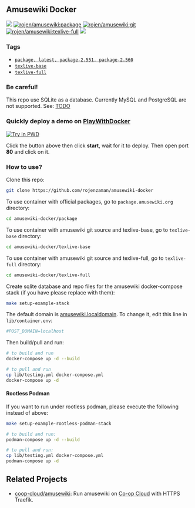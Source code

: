 ## Amusewiki Docker

[![](https://img.shields.io/docker/image-size/rojen/amusewiki/latest)](https://hub.docker.com/r/rojen/amusewiki) [![rojen/amusewiki:package](https://github.com/rojenzaman/amusewiki-docker/actions/workflows/package.yml/badge.svg)](https://github.com/rojenzaman/amusewiki-docker/actions/workflows/package.yml) [![rojen/amusewiki:git](https://github.com/rojenzaman/amusewiki-docker/actions/workflows/texlive-base.yml/badge.svg)](https://github.com/rojenzaman/amusewiki-docker/actions/workflows/texlive-base.yml) [![rojen/amusewiki:texlive-full](https://github.com/rojenzaman/amusewiki-docker/actions/workflows/texlive-full.yml/badge.svg)](https://github.com/rojenzaman/amusewiki-docker/actions/workflows/texlive-full.yml) [![](https://img.shields.io/docker/pulls/rojen/amusewiki)](https://hub.docker.com/r/rojen/amusewiki)

<!--
https://badgen.net/docker/layers/rojen/amusewiki/latest/amd64?icon=docker&label=layers
-->

### Tags

 - [`package, latest, package-2.551, package-2.560`](https://github.com/rojenzaman/amusewiki-docker/blob/master/package/Dockerfile)
 - [`texlive-base`](https://github.com/rojenzaman/amusewiki-docker/blob/master/texlive-base/Dockerfile)
 - [`texlive-full`](https://github.com/rojenzaman/amusewiki-docker/blob/master/texlive-full/Dockerfile)

### Be careful!

This repo use SQLite as a database. Currently MySQL and PostgreSQL are not supported. See: [TODO](https://github.com/rojenzaman/amusewiki-docker/blob/master/TODO.md)

### Quickly deploy a demo on [PlayWithDocker](https://play-with-docker.com?stack=https://raw.githubusercontent.com/rojenzaman/amusewiki-docker/master/_testing/pwd/stack.yml&stack_name=amusewiki)

[![Try in PWD](https://raw.githubusercontent.com/play-with-docker/stacks/master/assets/images/button.png)](https://play-with-docker.com?stack=https://raw.githubusercontent.com/rojenzaman/amusewiki-docker/master/_testing/pwd/stack.yml&stack_name=amusewiki)

Click the button above then click **start**, wait for it to deploy. Then open port **80** and click on it.

### How to use?

Clone this repo:

```bash
git clone https://github.com/rojenzaman/amusewiki-docker
```

To use container with official packages, go to `package.amusewiki.org` directory:

```bash
cd amusewiki-docker/package
```

To use container with amusewiki git source and texlive-base, go to `texlive-base` directory:

```bash
cd amusewiki-docker/texlive-base
```

To use container with amusewiki git source and texlive-full, go to `texlive-full` directory:

```bash
cd amusewiki-docker/texlive-full
```

Create sqlite database and repo files for the amusewiki docker-compose stack (if you have please replace with them):

```bash
make setup-example-stack
```

The default domain is [amusewiki.localdomain](http://amusewiki.localdomain). To change it, edit this line in `lib/container.env`:

```bash
#POST_DOMAIN=localhost
```

Then build/pull and run:

```bash
# to build and run
docker-compose up -d --build

# to pull and run
cp lib/testing.yml docker-compose.yml
docker-compose up -d
```

#### Rootless Podman

If you want to run under rootless podman, please execute the following instead of above:

```bash
make setup-example-rootless-podman-stack
```

```bash
# to build and run:
podman-compose up -d --build

# to pull and run:
cp lib/testing.yml docker-compose.yml
podman-compose up -d
```

## Related Projects

 - [coop-cloud/amusewiki](https://git.coopcloud.tech/coop-cloud/amusewiki): Run amusewiki on [Co-op Cloud](https://docs.coopcloud.tech) with HTTPS Traefik.
